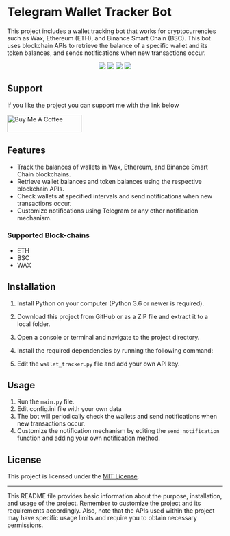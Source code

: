 # Telegram Wallet Tracker Bot

This project includes a wallet tracking bot that works for cryptocurrencies such as Wax, Ethereum (ETH), and Binance Smart Chain (BSC). This bot uses blockchain APIs to retrieve the balance of a specific wallet and its token balances, and sends notifications when new transactions occur.

<p align="center">
    <img src="https://img.shields.io/github/languages/top/dorukyy/telegram-wallet-tracker">
    <img src="https://img.shields.io/github/stars/dorukyy/telegram-wallet-tracker">
    <img src="https://img.shields.io/github/forks/dorukyy/telegram-wallet-tracker"> 
    <img src="https://img.shields.io/github/last-commit/dorukyy/telegram-wallet-tracker">
</p>



## Support

If you like the project you can support me with the link below

<a href="https://www.buymeacoffee.com/dorkyy" target="_blank"><img src="https://cdn.buymeacoffee.com/buttons/default-yellow.png" alt="Buy Me A Coffee" height="41" width="174"></a>

## Features

- Track the balances of wallets in Wax, Ethereum, and Binance Smart Chain blockchains.
- Retrieve wallet balances and token balances using the respective blockchain APIs.
- Check wallets at specified intervals and send notifications when new transactions occur.
- Customize notifications using Telegram or any other notification mechanism.

### Supported Block-chains
- ETH
- BSC
- WAX

## Installation

1. Install Python on your computer (Python 3.6 or newer is required).
2. Download this project from GitHub or as a ZIP file and extract it to a local folder.
3. Open a console or terminal and navigate to the project directory.
4. Install the required dependencies by running the following command:

5. Edit the `wallet_tracker.py` file and add your own API key.

## Usage

1. Run the `main.py` file.
2. Edit config.ini file with your own data
3. The bot will periodically check the wallets and send notifications when new transactions occur.
4. Customize the notification mechanism by editing the `send_notification` function and adding your own notification method.


## License

This project is licensed under the [MIT License](LICENSE).

---

This README file provides basic information about the purpose, installation, and usage of the project. Remember to customize the project and its requirements accordingly. Also, note that the APIs used within the project may have specific usage limits and require you to obtain necessary permissions.

